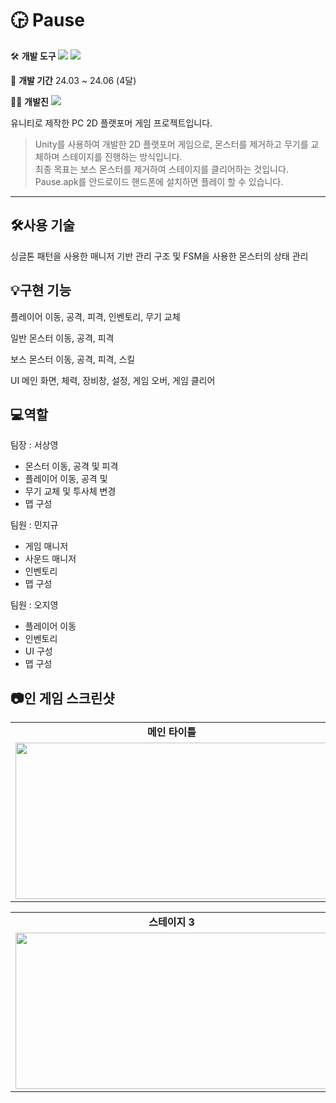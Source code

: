 #  🕞 Pause

🛠️ **개발 도구**
  <img src="https://img.shields.io/badge/C%23-80247B?style=flat-square&logo=csharp&logoColor=white"/> <img src="https://img.shields.io/badge/Unity-000000?style=flat-square&logo=unity&logoColor=white"/>

📅 **개발 기간**
 24.03 ~ 24.06 (4달)

🧑‍💻 **개발진**
<img src="https://img.shields.io/badge/서상영, 민지규, 오지영-80247B?style=flat-square&logo=&logoColor=white"/>

유니티로 제작한 PC 2D 플랫포머 게임 프로젝트입니다.

> Unity를 사용하여 개발한 2D 플랫포머 게임으로, 몬스터를 제거하고 무기를 교체하며 스테이지를 진행하는 방식입니다.  
> 최종 목표는 보스 몬스터를 제거하여 스테이지를 클리어하는 것입니다.  
> Pause.apk를 안드로이드 핸드폰에 설치하면 플레이 할 수 있습니다.

---

## 🛠️사용 기술

싱글톤 패턴을 사용한 매니저 기반 관리 구조 및
FSM을 사용한 몬스터의 상태 관리

## 💡구현 기능

플레이어
  이동, 공격, 피격, 인벤토리, 무기 교체

일반 몬스터
  이동, 공격, 피격

보스 몬스터
  이동, 공격, 피격, 스킬

UI
  메인 화면, 체력, 장비창, 설정, 게임 오버, 게임 클리어

## 💻역할

팀장 : 서상영
* 몬스터 이동, 공격 및 피격
* 플레이어 이동, 공격 및
* 무기 교체 및 투사체 변경
* 맵 구성
  
팀원 : 민지규
* 게임 매니저
* 사운드 매니저
* 인벤토리
* 맵 구성
  
팀원 : 오지영 
* 플레이어 이동
* 인벤토리
* UI 구성
* 맵 구성

## 📷인 게임 스크린샷
<table>
  <tr>
    <td align="center"><strong>메인 타이틀</strong></td>
    <td align="center"><strong>스테이지 1</strong></td>
    <td align="center"><strong>스테이지 2</strong></td>
  </tr>
  <tr>
    <td><img src="https://github.com/user-attachments/assets/7c065b9f-2de5-41d4-b90e-505ddd344f78" width="500" height="250"/></td>
    <td><img src="https://github.com/user-attachments/assets/070ece04-c692-4445-a1b1-7a759ffd9777" width="500" height="250"/></td>
    <td><img src="https://github.com/user-attachments/assets/f1467cb5-f797-4b38-a0bc-857e37693a81" width="500" height="250"/></td>
  </tr>
</table>

<table>
  <tr>
    <td align="center"><strong>스테이지 3</strong></td>
    <td align="center"><strong>보스 스테이지</strong></td>
  </tr>
  <tr>
    <td><img src="https://github.com/user-attachments/assets/05b7ac0d-1a82-409b-a103-7763ae73597e" width="500" height="250"/></td>
    <td><img src="https://github.com/user-attachments/assets/e9744254-c9a6-48c2-a82a-0ef38902ef4c" width="500" height="250"/></td>
  </tr>
